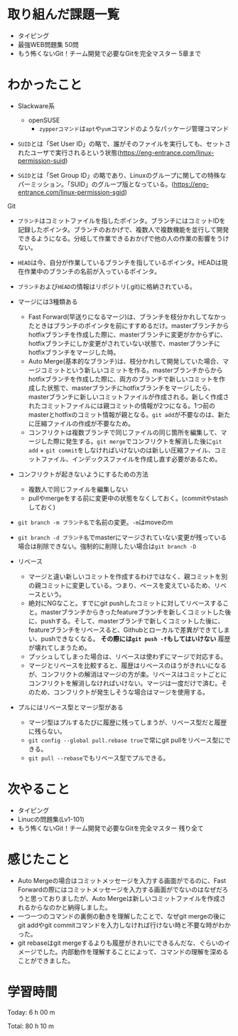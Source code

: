 # 取り組んだ課題一覧
- タイピング
- 最強WEB問題集 50問
- もう怖くないGit！チーム開発で必要なGitを完全マスター 5章まで

# わかったこと

- Slackware系
  - openSUSE
    - `zypperコマンド`は`apt`や`yum`コマンドのようなパッケージ管理コマンド

- `SUID`とは「Set User ID」の略で、誰がそのファイルを実行しても、セットされたユーザで実行されるという状態(https://eng-entrance.com/linux-permission-suid)
- `SGID`とは「Set Group ID」の略であり、Linuxのグループに関しての特殊なパーミッション。「SUID」のグループ版となっている。(https://eng-entrance.com/linux-permission-sgid)


Git
  - `ブランチ`はコミットファイルを指したポインタ。ブランチにはコミットIDを記録したポインタ。ブランチのおかげで、複数人で複数機能を並行して開発できるようになる。分岐して作業できるおかげで他の人の作業の影響をうけない。
  - `HEAD`は今、自分が作業しているブランチを指しているポインタ。HEADは現在作業中のブランチの名前が入っているポインタ。
  - `ブランチ`および`HEAD`の情報はリポジトリ(.git)に格納されている。

  - マージには3種類ある
    - Fast Forward(早送りになるマージ)は、ブランチを枝分かれしてなかったときはブランチのポインタを前にすすめるだけ。masterブランチからhotfixブランチを作成した際に、masterブランチに変更がかからずに、hotfixブランチにしか変更がされていない状態で、masterブランチにhotfixブランチをマージした時。
    - Auto Merge(基本的なブランチ)は、枝分かれして開発していた場合、マージコミットという新しいコミットを作る。masterブランチからからhotfixブランチを作成した際に、両方のブランチで新しいコミットを作成した状態で、masterブランチにhotfixブランチをマージしたら、masterブランチに新しいコミットファイルが作成される。新しく作成されたコミットファイルには親コミットの情報が2つになる。1つ前のmasterとhotfixのコミット情報が親となる。`git add`が不要なのは、新たに圧縮ファイルの作成が不要なため。
    - コンフリクトは複数ブランチで同じファイルの同じ箇所を編集して、マージした際に発生する。`git merge`でコンフリクトを解消した後に`git add` + `git commit`をしなければいけないのは新しい圧縮ファイル、コミットファイル、インデックスファイルを作成し直す必要があるため。

  - コンフリクトが起きないようにするための方法
    - 複数人で同じファイルを編集しない
    - pullやmergeをする前に変更中の状態をなくしておく。(commitやstashしておく)

  - `git branch -m ブランチ名`で名前の変更。`-m`はmoveのm
  - `git branch -d ブランチ名`でmasterにマージされていない変更が残っている場合は削除できない。強制的に削除したい場合は`git branch -D`

  - リベース
    - マージと違い新しいコミットを作成するわけではなく、親コミットを別の親コミットに変更している。つまり、ベースを変えているため、リベースという。
    - 絶対にNGなこと。すでにgit pushしたコミットに対してリベースすること。masterブランチからきったfeatureブランチを新しくコミットした後に、pushする。そして、masterブランチで新しくコミットした後に、featureブランチをリベースると、Githubとローカルで差異ができてしまい、pushできなくなる。 **その際には`git push -f`もしてはいけない** 履歴が壊れてしまうため。
    - プッシュしてしまった場合は、リベースは使わずにマージで対応する。
    - マージとリベースを比較すると、履歴はリベースのほうがきれいになるが、コンフリクトの解消はマージの方が楽。リベースはコミットごとにコンフリクトを解消しなければいけない。マージは一度だけで済む。そのため、コンフリクトが発生しそうな場合はマージを使用する。

  - プルにはリベース型とマージ型がある
    - マージ型はプルするたびに履歴に残ってしまうが、リベース型だと履歴に残らない。
    - `git config --global pull.rebase true`で常にgit pullをリベース型にできる。
    - `git pull --rebase`でもリベース型でプルできる。

# 次やること
- タイピング
- Linucの問題集(Lv1-101)
- もう怖くないGit！チーム開発で必要なGitを完全マスター 残り全て

# 感じたこと
- Auto Mergeの場合はコミットメッセージを入力する画面がでるのに、Fast Forwardの際にはコミットメッセージを入力する画面がでないのはなぜだろうと思っておりましたが、Auto Mergeは新しいコミットファイルを作成されるからなのかと納得しました。
- 一つ一つのコマンドの裏側の動きを理解したことで、なぜgit mergeの後にgit addやgit commitコマンドを入力しなければ行けない時と不要な時がわかった。
- git rebaseはgit mergeするよりも履歴がきれいにできるんだな、ぐらいのイメージでした。内部動作を理解することによって、コマンドの理解を深めることができました。

# 学習時間
Today: 6 h 00 m

Total: 80 h 10 m
